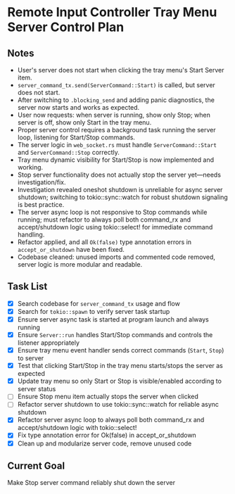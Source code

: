 # Remote Input Controller Tray Menu Server Control Plan

## Notes
- User's server does not start when clicking the tray menu's Start Server item.
- `server_command_tx.send(ServerCommand::Start)` is called, but server does not start.
- After switching to `.blocking_send` and adding panic diagnostics, the server now starts and works as expected.
- User now requests: when server is running, show only Stop; when server is off, show only Start in the tray menu.
- Proper server control requires a background task running the server loop, listening for Start/Stop commands.
- The server logic in `web_socket.rs` must handle `ServerCommand::Start` and `ServerCommand::Stop` correctly.
- Tray menu dynamic visibility for Start/Stop is now implemented and working.
- Stop server functionality does not actually stop the server yet—needs investigation/fix.
- Investigation revealed oneshot shutdown is unreliable for async server shutdown; switching to tokio::sync::watch for robust shutdown signaling is best practice.
- The server async loop is not responsive to Stop commands while running; must refactor to always poll both command_rx and accept/shutdown logic using tokio::select! for immediate command handling.
- Refactor applied, and all `Ok(false)` type annotation errors in `accept_or_shutdown` have been fixed.
- Codebase cleaned: unused imports and commented code removed, server logic is more modular and readable.

## Task List
- [x] Search codebase for `server_command_tx` usage and flow
- [x] Search for `tokio::spawn` to verify server task startup
- [x] Ensure server async task is started at program launch and always running
- [x] Ensure `Server::run` handles Start/Stop commands and controls the listener appropriately
- [x] Ensure tray menu event handler sends correct commands (`Start`, `Stop`) to server
- [x] Test that clicking Start/Stop in the tray menu starts/stops the server as expected
- [x] Update tray menu so only Start or Stop is visible/enabled according to server status
- [ ] Ensure Stop menu item actually stops the server when clicked
- [ ] Refactor server shutdown to use tokio::sync::watch for reliable async shutdown
- [x] Refactor server async loop to always poll both command_rx and accept/shutdown logic with tokio::select!
- [x] Fix type annotation error for Ok(false) in accept_or_shutdown
- [x] Clean up and modularize server code, remove unused code

## Current Goal
Make Stop server command reliably shut down the server